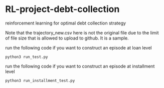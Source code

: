 # RL-project-debt-collection
reinforcement learning for optimal debt collection strategy

Note that the trajectory_new.csv here is not the original file due to the limit of file size that is allowed to upload to github. It is a sample. 

run the following code if you want to construct an episode at loan level
```
python3 run_test.py
```

run the following code if you want to construct an episode at installment level
```
python3 run_installment_test.py
```
